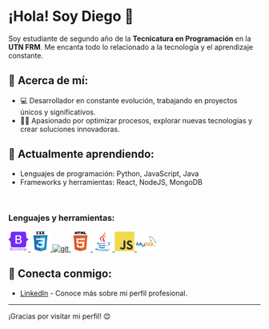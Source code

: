 # ¡Hola! Soy **Diego** 👋

Soy estudiante de segundo año de la **Tecnicatura en Programación** en la **UTN FRM**. Me encanta todo lo relacionado a la tecnología y el aprendizaje constante.

## 📒 **Acerca de mí:**
- 💻 Desarrollador en constante evolución, trabajando en proyectos únicos y significativos.
- 👩‍💻 Apasionado por optimizar procesos, explorar nuevas tecnologías y crear soluciones innovadoras.

## 🌱 **Actualmente aprendiendo:**
- Lenguajes de programación: Python, JavaScript, Java
- Frameworks y herramientas: React, NodeJS, MongoDB

<br>
<h3 align="left">Lenguajes y herramientas:</h3>
<p align="left"> <a href="https://getbootstrap.com" target="_blank" rel="noreferrer"> <img src="https://raw.githubusercontent.com/devicons/devicon/master/icons/bootstrap/bootstrap-plain-wordmark.svg" alt="bootstrap" width="40" height="40"/> </a> <a href="https://www.w3schools.com/css/" target="_blank" rel="noreferrer"> <img src="https://raw.githubusercontent.com/devicons/devicon/master/icons/css3/css3-original-wordmark.svg" alt="css3" width="40" height="40"/> </a> <a href="https://git-scm.com/" target="_blank" rel="noreferrer"> <img src="https://www.vectorlogo.zone/logos/git-scm/git-scm-icon.svg" alt="git" width="40" height="40"/> </a> <a href="https://www.w3.org/html/" target="_blank" rel="noreferrer"> <img src="https://raw.githubusercontent.com/devicons/devicon/master/icons/html5/html5-original-wordmark.svg" alt="html5" width="40" height="40"/> </a> <a href="https://www.java.com" target="_blank" rel="noreferrer"> <img src="https://raw.githubusercontent.com/devicons/devicon/master/icons/java/java-original.svg" alt="java" width="40" height="40"/> </a> <a href="https://developer.mozilla.org/en-US/docs/Web/JavaScript" target="_blank" rel="noreferrer"> <img src="https://raw.githubusercontent.com/devicons/devicon/master/icons/javascript/javascript-original.svg" alt="javascript" width="40" height="40"/> </a> <a href="https://www.mysql.com/" target="_blank" rel="noreferrer"> <img src="https://raw.githubusercontent.com/devicons/devicon/master/icons/mysql/mysql-original-wordmark.svg" alt="mysql" width="40" height="40"/> </a>

<br>

## 🔗 **Conecta conmigo:**
- [LinkedIn](https://www.linkedin.com/in/diegoecduran/) - Conoce más sobre mi perfil profesional.

---

¡Gracias por visitar mi perfil! 😊


